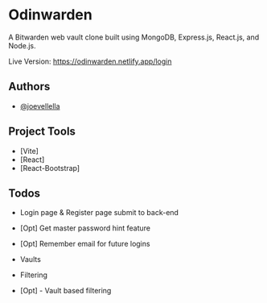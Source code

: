 # Odinwarden

A Bitwarden web vault clone built using MongoDB, Express.js, React.js, and Node.js.

Live Version: https://odinwarden.netlify.app/login

## Authors

- [@joevellella](https://www.github.com/valhallaco)

## Project Tools

- [Vite]
- [React]
- [React-Bootstrap]

## Todos

- Login page & Register page submit to back-end
- [Opt] Get master password hint feature
- [Opt] Remember email for future logins

- Vaults
- Filtering
- [Opt] - Vault based filtering
